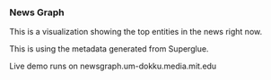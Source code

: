 ### News Graph

This is a visualization showing the top entities in the news right now.

This is using the metadata generated from Superglue.

Live demo runs on newsgraph.um-dokku.media.mit.edu
